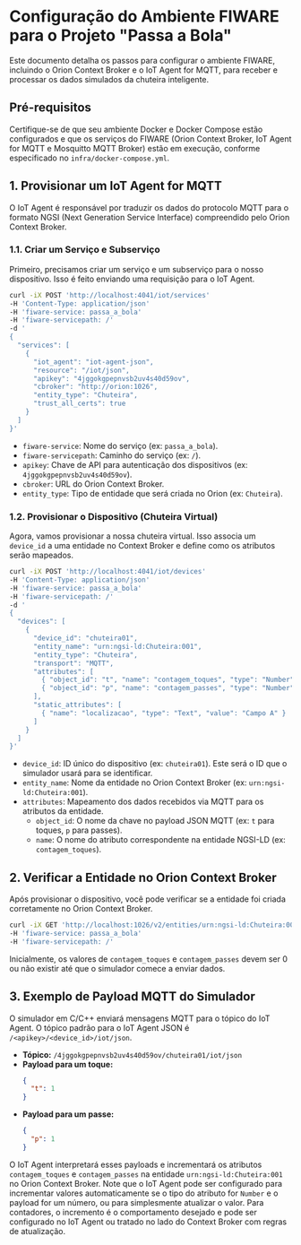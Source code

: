 # Configuração do Ambiente FIWARE para o Projeto "Passa a Bola"

Este documento detalha os passos para configurar o ambiente FIWARE, incluindo o Orion Context Broker e o IoT Agent for MQTT, para receber e processar os dados simulados da chuteira inteligente.

## Pré-requisitos

Certifique-se de que seu ambiente Docker e Docker Compose estão configurados e que os serviços do FIWARE (Orion Context Broker, IoT Agent for MQTT e Mosquitto MQTT Broker) estão em execução, conforme especificado no `infra/docker-compose.yml`.

## 1. Provisionar um IoT Agent for MQTT

O IoT Agent é responsável por traduzir os dados do protocolo MQTT para o formato NGSI (Next Generation Service Interface) compreendido pelo Orion Context Broker.

### 1.1. Criar um Serviço e Subserviço

Primeiro, precisamos criar um serviço e um subserviço para o nosso dispositivo. Isso é feito enviando uma requisição para o IoT Agent.

```bash
curl -iX POST 'http://localhost:4041/iot/services'
-H 'Content-Type: application/json'
-H 'fiware-service: passa_a_bola'
-H 'fiware-servicepath: /'
-d '
{
  "services": [
    {
      "iot_agent": "iot-agent-json",
      "resource": "/iot/json",
      "apikey": "4jggokgpepnvsb2uv4s40d59ov",
      "cbroker": "http://orion:1026",
      "entity_type": "Chuteira",
      "trust_all_certs": true
    }
  ]
}'
```

*   `fiware-service`: Nome do serviço (ex: `passa_a_bola`).
*   `fiware-servicepath`: Caminho do serviço (ex: `/`).
*   `apikey`: Chave de API para autenticação dos dispositivos (ex: `4jggokgpepnvsb2uv4s40d59ov`).
*   `cbroker`: URL do Orion Context Broker.
*   `entity_type`: Tipo de entidade que será criada no Orion (ex: `Chuteira`).

### 1.2. Provisionar o Dispositivo (Chuteira Virtual)

Agora, vamos provisionar a nossa chuteira virtual. Isso associa um `device_id` a uma entidade no Context Broker e define como os atributos serão mapeados.

```bash
curl -iX POST 'http://localhost:4041/iot/devices'
-H 'Content-Type: application/json'
-H 'fiware-service: passa_a_bola'
-H 'fiware-servicepath: /'
-d '
{
  "devices": [
    {
      "device_id": "chuteira01",
      "entity_name": "urn:ngsi-ld:Chuteira:001",
      "entity_type": "Chuteira",
      "transport": "MQTT",
      "attributes": [
        { "object_id": "t", "name": "contagem_toques", "type": "Number" },
        { "object_id": "p", "name": "contagem_passes", "type": "Number" }
      ],
      "static_attributes": [
        { "name": "localizacao", "type": "Text", "value": "Campo A" }
      ]
    }
  ]
}'
```

*   `device_id`: ID único do dispositivo (ex: `chuteira01`). Este será o ID que o simulador usará para se identificar.
*   `entity_name`: Nome da entidade no Orion Context Broker (ex: `urn:ngsi-ld:Chuteira:001`).
*   `attributes`: Mapeamento dos dados recebidos via MQTT para os atributos da entidade.
    *   `object_id`: O nome da chave no payload JSON MQTT (ex: `t` para toques, `p` para passes).
    *   `name`: O nome do atributo correspondente na entidade NGSI-LD (ex: `contagem_toques`).

## 2. Verificar a Entidade no Orion Context Broker

Após provisionar o dispositivo, você pode verificar se a entidade foi criada corretamente no Orion Context Broker.

```bash
curl -iX GET 'http://localhost:1026/v2/entities/urn:ngsi-ld:Chuteira:001?type=Chuteira'
-H 'fiware-service: passa_a_bola'
-H 'fiware-servicepath: /'
```

Inicialmente, os valores de `contagem_toques` e `contagem_passes` devem ser 0 ou não existir até que o simulador comece a enviar dados.

## 3. Exemplo de Payload MQTT do Simulador

O simulador em C/C++ enviará mensagens MQTT para o tópico do IoT Agent. O tópico padrão para o IoT Agent JSON é `/<apikey>/<device_id>/iot/json`.

*   **Tópico:** `/4jggokgpepnvsb2uv4s40d59ov/chuteira01/iot/json`
*   **Payload para um toque:**
    ```json
    {
      "t": 1
    }
    ```
*   **Payload para um passe:**
    ```json
    {
      "p": 1
    }
    ```

O IoT Agent interpretará esses payloads e incrementará os atributos `contagem_toques` e `contagem_passes` na entidade `urn:ngsi-ld:Chuteira:001` no Orion Context Broker. Note que o IoT Agent pode ser configurado para incrementar valores automaticamente se o tipo do atributo for `Number` e o payload for um número, ou para simplesmente atualizar o valor. Para contadores, o incremento é o comportamento desejado e pode ser configurado no IoT Agent ou tratado no lado do Context Broker com regras de atualização.
